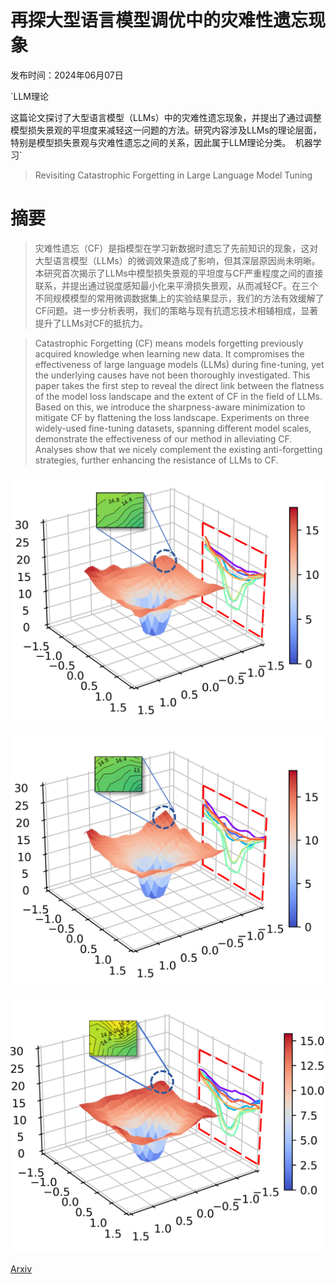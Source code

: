 # 再探大型语言模型调优中的灾难性遗忘现象

发布时间：2024年06月07日

`LLM理论

这篇论文探讨了大型语言模型（LLMs）中的灾难性遗忘现象，并提出了通过调整模型损失景观的平坦度来减轻这一问题的方法。研究内容涉及LLMs的理论层面，特别是模型损失景观与灾难性遗忘之间的关系，因此属于LLM理论分类。` `机器学习`

> Revisiting Catastrophic Forgetting in Large Language Model Tuning

# 摘要

> 灾难性遗忘（CF）是指模型在学习新数据时遗忘了先前知识的现象，这对大型语言模型（LLMs）的微调效果造成了影响，但其深层原因尚未明晰。本研究首次揭示了LLMs中模型损失景观的平坦度与CF严重程度之间的直接联系，并提出通过锐度感知最小化来平滑损失景观，从而减轻CF。在三个不同规模模型的常用微调数据集上的实验结果显示，我们的方法有效缓解了CF问题。进一步分析表明，我们的策略与现有抗遗忘技术相辅相成，显著提升了LLMs对CF的抵抗力。

> Catastrophic Forgetting (CF) means models forgetting previously acquired knowledge when learning new data. It compromises the effectiveness of large language models (LLMs) during fine-tuning, yet the underlying causes have not been thoroughly investigated. This paper takes the first step to reveal the direct link between the flatness of the model loss landscape and the extent of CF in the field of LLMs. Based on this, we introduce the sharpness-aware minimization to mitigate CF by flattening the loss landscape. Experiments on three widely-used fine-tuning datasets, spanning different model scales, demonstrate the effectiveness of our method in alleviating CF. Analyses show that we nicely complement the existing anti-forgetting strategies, further enhancing the resistance of LLMs to CF.

![再探大型语言模型调优中的灾难性遗忘现象](../../../paper_images/2406.04836/x1.png)

![再探大型语言模型调优中的灾难性遗忘现象](../../../paper_images/2406.04836/x2.png)

![再探大型语言模型调优中的灾难性遗忘现象](../../../paper_images/2406.04836/x3.png)

[Arxiv](https://arxiv.org/abs/2406.04836)
